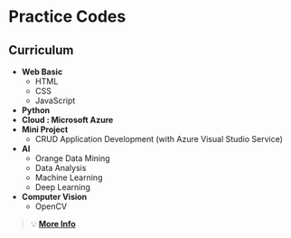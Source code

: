 # Practice Codes

## Curriculum

- **Web Basic**
    - HTML
    - CSS
    - JavaScript
- **Python**
- **Cloud : Microsoft Azure**
- **Mini Project**
    - CRUD Application Development (with Azure Visual Studio Service)
- **AI**
    - Orange Data Mining
    - Data Analysis
    - Machine Learning
    - Deep Learning
- **Computer Vision**
    - OpenCV

> 💡 **[More Info](https://msaischool.kr/course)**